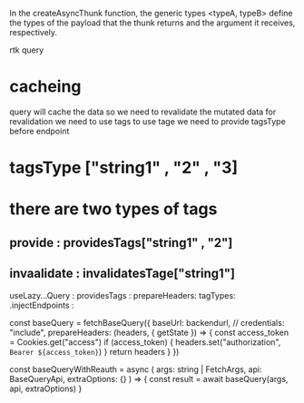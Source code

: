 
In the createAsyncThunk function, the generic types <typeA, typeB> define the types of the payload that the thunk returns and the argument it receives, respectively.



rtk query 

# cacheing
query will cache the data so we need to revalidate the mutated data
for revalidation we need to use tags
to use tage we need to provide tagsType before endpoint
# tagsType ["string1" , "2" , "3]
# there are two types of tags
## provide : providesTags["string1" , "2"]
## invaalidate : invalidatesTage["string1"]

useLazy...Query :
providesTags :
prepareHeaders:
tagTypes:
.injectEndpoints :

const baseQuery = fetchBaseQuery({
  baseUrl: backendurl,
  // credentials: "include",
  prepareHeaders: (headers, { getState }) => {
    const access_token = Cookies.get("access")
    if (access_token) {
      headers.set("authorization", `Bearer ${access_token}`)
    }
    return headers
  }
})

const baseQueryWithReauth = async (
  args: string | FetchArgs,
  api: BaseQueryApi,
  extraOptions: {}
) => {
  const result = await baseQuery(args, api, extraOptions)
}
